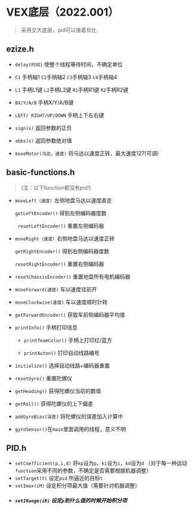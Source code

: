 # VEX底层（2022.001）

> 采用交大底层，pid可以接着优化

## ezize.h

* `delay(时间)` 使整个线程等待时间，不确定单位

* `C1` 手柄轴1 `C2`手柄轴2 `C3`手柄轴3 `C4`手柄轴4

* `L1` 手柄L1键 `L2`手柄L2键 `R1`手柄R1键 `R2`手柄R2键

* `BX/Y/A/B` 手柄X/Y/A/B键

* `LEFT/ RIGHT/UP/DOWN` 手柄上下左右键

* `sign(x)` 返回参数的正负

* `abbs(x)` 返回参数绝对值

* `moveMotor(马达，速度)` 将马达以速度正转，最大速度127(可调)



## basic-functions.h 

> (注：以下function都没有pid!)

* `moveLeft（速度）`左侧地盘马达以速度直走 

  `getLeftEncoder()` 得到左侧编码器度数

  ` resetLeftEncoder()` 重置左侧编码器

* `moveRight（速度）`右侧地盘马达以速度正转 

  `getRightEncoder()` 得到右侧编码器度数 

  `resetRightEncoder()` 重置右侧编码器

* `resetChassisEncoder()` 重置地盘所有电机编码器 

* `moveForward(速度)` 车以速度往前开

* `moveClockwise(速度)` 车以速度顺时针转

* `getForwardEncoder()` 获取车前侧编码器平均值

* `printInfo()` 手柄打印信息

  * `printTeamColor()` 手柄上打印红/蓝方

  * `printAuton()` 打印自动线路编号

* `initialize()` 选择自动线路+编码器重置

* `resetGyro()` 重置陀螺仪
* `getHeading()` 获得陀螺仪当前的数值
* `getRoll()` 获得陀螺仪的上下偏差
* `addGyroBias(误差)` 将陀螺仪的误差加入计算中
* `gyroSensor()`在`main`里面调用的线程，意义不明 

## PID.h

* `setCoefficient(p,i,d)` 将`kp`设为`p`，`ki`设为`i`，`kd`设为`d` （对于每一种运动`function`采用不同的参数，不确定是否需要根据机器调整）
* `setTarget(t)` 设定`pid` 所逼近的目标`t`
* `setImax(iM)` 设定积分项最大值（需要针对机器调整）
* ##### `setIRange(iR)` 设定`p`到什么值的时候开始积分项